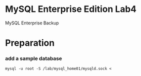 # MySQL Enterprise Edition Lab4
MySQL Enterprise Backup

# Preparation


### add a sample database 

```
mysql -u root -S /lab/mysql_home01/mysqld.sock < 
```